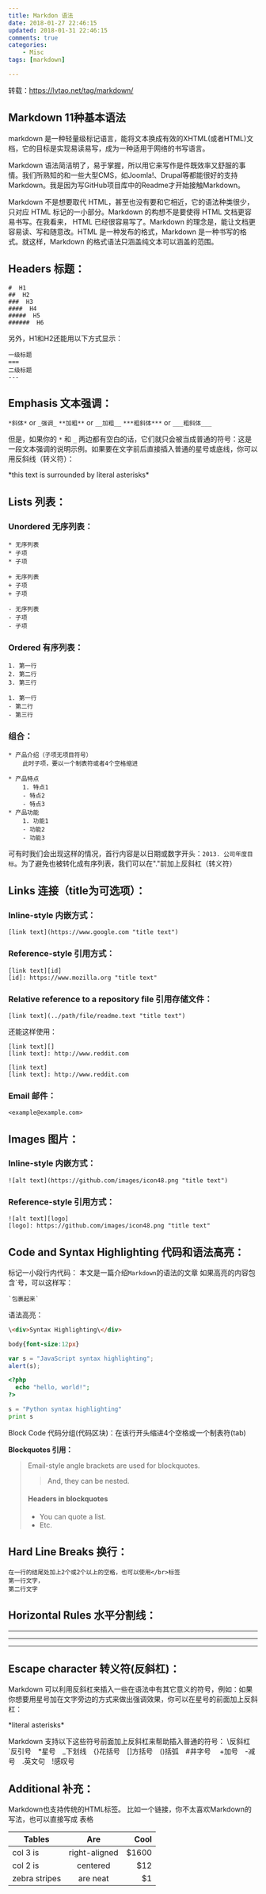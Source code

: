 ```yaml
---
title: Markdon 语法
date: 2018-01-27 22:46:15
updated: 2018-01-31 22:46:15
comments: true
categories:
    - Misc
tags: [markdown]

---
```


转载：https://lvtao.net/tag/markdown/

## Markdown 11种基本语法

markdown 是一种轻量级标记语言，能将文本换成有效的XHTML(或者HTML)文档，它的目标是实现易读易写，成为一种适用于网络的书写语言。

Markdown 语法简洁明了，易于掌握，所以用它来写作是件既效率又舒服的事情。我们所熟知的和一些大型CMS，如Joomla!、Drupal等都能很好的支持Markdown。我是因为写GitHub项目库中的Readme才开始接触Markdown。

Markdown 不是想要取代 HTML，甚至也没有要和它相近，它的语法种类很少，只对应 HTML 标记的一小部分。Markdown 的构想不是要使得 HTML 文档更容易书写。在我看来， HTML 已经很容易写了。Markdown 的理念是，能让文档更容易读、写和随意改。HTML 是一种发布的格式，Markdown 是一种书写的格式。就这样，Markdown 的格式语法只涵盖纯文本可以涵盖的范围。

## Headers 标题：
```
#  H1
##  H2
###  H3
####  H4
#####  H5
######  H6
```

另外，H1和H2还能用以下方式显示：
```
一级标题
===
二级标题
---
```

## Emphasis 文本强调：
`*斜体*` or `_强调_`
`**加粗**` or `__加粗__`
`***粗斜体***` or `___粗斜体___`

但是，如果你的 `*` 和 `_` 两边都有空白的话，它们就只会被当成普通的符号：这是一段文本强调的说明示例。如果要在文字前后直接插入普通的星号或底线，你可以用反斜线（转义符）：

\*this text is surrounded by literal asterisks\*

## Lists 列表：
### Unordered 无序列表：
```
* 无序列表
* 子项
* 子项

+ 无序列表
+ 子项
+ 子项
 
- 无序列表
- 子项
- 子项
```

### Ordered 有序列表：
```
1. 第一行
2. 第二行
3. 第三行
 
1. 第一行
- 第二行
- 第三行
```

### 组合：
```
* 产品介绍（子项无项目符号）
    此时子项，要以一个制表符或者4个空格缩进
 
* 产品特点
    1. 特点1
    - 特点2
    - 特点3
* 产品功能
    1. 功能1
    - 功能2
    - 功能3
```
可有时我们会出现这样的情况，首行内容是以日期或数字开头：`2013. 公司年度目标`。为了避免也被转化成有序列表，我们可以在"."前加上反斜杠（转义符）

## Links 连接（title为可选项）：
### Inline-style 内嵌方式：
```
[link text](https://www.google.com "title text")
```

### Reference-style 引用方式：
```
[link text][id]
[id]: https://www.mozilla.org "title text"
```

### Relative reference to a repository file 引用存储文件：
```
[link text](../path/file/readme.text "title text")
```

还能这样使用：
```
[link text][]
[link text]: http://www.reddit.com
```
```
[link text]
[link text]: http://www.reddit.com
```

### Email 邮件：
```
<example@example.com>
```

## Images 图片：
### Inline-style 内嵌方式：
```
![alt text](https://github.com/images/icon48.png "title text")
```

### Reference-style 引用方式：
```
![alt text][logo]
[logo]: https://github.com/images/icon48.png "title text"
```

## Code and Syntax Highlighting 代码和语法高亮：

标记一小段行内代码： 本文是一篇介绍`Markdown`的语法的文章
如果高亮的内容包含`号，可以这样写：

`` `包裹起来` ``

语法高亮：

```html
\<div>Syntax Highlighting\</div>
```

```css
body{font-size:12px}
```

```JavaScript
var s = "JavaScript syntax highlighting";
alert(s);
```

```php
<?php
  echo "hello, world!";
?>
```

```Python
s = "Python syntax highlighting"
print s
```

Block Code 代码分组(代码区块)：在该行开头缩进4个空格或一个制表符(tab)

<strong>Blockquotes 引用：</strong>
> Email-style angle brackets
> are used for blockquotes.
> > And, they can be nested.
> #### Headers in blockquotes
> * You can quote a list.
> * Etc.

## Hard Line Breaks 换行：
```
在一行的结尾处加上2个或2个以上的空格，也可以使用</br>标签
第一行文字，
第二行文字
```

## Horizontal Rules 水平分割线：

***
* * *
- - -

## Escape character 转义符(反斜杠)：

Markdown 可以利用反斜杠来插入一些在语法中有其它意义的符号，例如：如果你想要用星号加在文字旁边的方式来做出强调效果，你可以在星号的前面加上反斜杠：

\*literal asterisks\*

Markdown 支持以下这些符号前面加上反斜杠来帮助插入普通的符号：
\\反斜杠　\`反引号　\*星号　\_下划线　\{\}花括号　\[\]方括号　\(\)括弧　\#井字号　 \+加号　\-减号　\.英文句　\!感叹号

## Additional 补充：
Markdown也支持传统的HTML标签。
比如一个链接，你不太喜欢Markdown的写法，也可以直接写成<a href="https://www.google.com"></a>
表格

| Tables        | Are           | Cool  |
| ------------- |:-------------:| -----:|
| col 3 is      | right-aligned | $1600 |
| col 2 is      | centered      |   $12 |
| zebra stripes | are neat      |    $1 |


